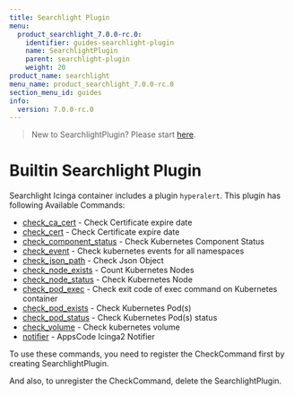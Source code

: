 ```yaml
---
title: Searchlight Plugin
menu:
  product_searchlight_7.0.0-rc.0:
    identifier: guides-searchlight-plugin
    name: SearchlightPlugin
    parent: searchlight-plugin
    weight: 20
product_name: searchlight
menu_name: product_searchlight_7.0.0-rc.0
section_menu_id: guides
info:
  version: 7.0.0-rc.0
---
```


> New to SearchlightPlugin? Please start [here](/products/searchlight/7.0.0-rc.0/setup/developer-guide/webhook-plugin).

# Builtin Searchlight Plugin

Searchlight Icinga container includes a plugin `hyperalert`. This plugin has following Available Commands:

- [check_ca_cert](./docs/guides/cluster-alerts/ca-cert.md) - Check Certificate expire date
- [check_cert](./docs/guides/cluster-alerts/cert.md) - Check Certificate expire date
- [check_component_status](./docs/guides/cluster-alerts/component-status.md) - Check Kubernetes Component Status
- [check_event](./docs/guides/cluster-alerts/event.md) - Check kubernetes events for all namespaces
- [check_json_path](./docs/guides/cluster-alerts/node-exists.md) - Check Json Object
- [check_node_exists](./docs/guides/cluster-alerts/node-exists.md) - Count Kubernetes Nodes
- [check_node_status](./docs/guides/node-alerts/node-status.md) - Check Kubernetes Node
- [check_pod_exec](./docs/guides/pod-alerts/pod-exec.md) - Check exit code of exec command on Kubernetes container
- [check_pod_exists](./docs/guides/cluster-alerts/pod-exists.md) - Check Kubernetes Pod(s)
- [check_pod_status](./docs/guides/pod-alerts/pod-status.md) - Check Kubernetes Pod(s) status
- [check_volume](./docs/guides/pod-alerts/pod-volume.md) - Check kubernetes volume
- [notifier](./docs/guides/notifiers.md) - AppsCode Icinga2 Notifier

To use these commands, you need to register the CheckCommand first by creating SearchlightPlugin.

And also, to unregister the CheckCommand, delete the SearchlightPlugin.
